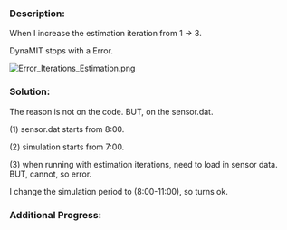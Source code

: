 ### Description:

When I increase the estimation iteration from 1 -\> 3.

DynaMIT stops with a Error.

![Error_Iterations_Estimation.png](Error_Iterations_Estimation.png
"Error_Iterations_Estimation.png")

### Solution:

The reason is not on the code. BUT, on the sensor.dat.

(1) sensor.dat starts from 8:00.

(2) simulation starts from 7:00.

(3) when running with estimation iterations, need to load in sensor
data. BUT, cannot, so error.

I change the simulation period to (8:00-11:00), so turns ok.

### Additional Progress: